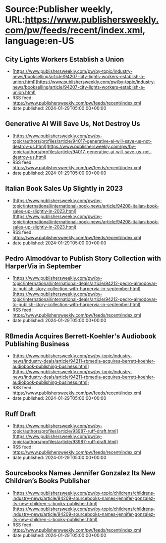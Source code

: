 # Source:Publisher weekly, URL:https://www.publishersweekly.com/pw/feeds/recent/index.xml, language:en-US

## City Lights Workers Establish a Union
 - [https://www.publishersweekly.com/pw/by-topic/industry-news/bookselling/article/94207-city-lights-workers-establish-a-union.html](https://www.publishersweekly.com/pw/by-topic/industry-news/bookselling/article/94207-city-lights-workers-establish-a-union.html)
 - RSS feed: https://www.publishersweekly.com/pw/feeds/recent/index.xml
 - date published: 2024-01-29T05:00:00+00:00



## Generative AI Will Save  Us, Not Destroy Us
 - [https://www.publishersweekly.com/pw/by-topic/authors/profiles/article/94017-generative-ai-will-save-us-not-destroy-us.html](https://www.publishersweekly.com/pw/by-topic/authors/profiles/article/94017-generative-ai-will-save-us-not-destroy-us.html)
 - RSS feed: https://www.publishersweekly.com/pw/feeds/recent/index.xml
 - date published: 2024-01-29T05:00:00+00:00



## Italian Book Sales Up Slightly in 2023
 - [https://www.publishersweekly.com/pw/by-topic/international/international-book-news/article/94208-italian-book-sales-up-slightly-in-2023.html](https://www.publishersweekly.com/pw/by-topic/international/international-book-news/article/94208-italian-book-sales-up-slightly-in-2023.html)
 - RSS feed: https://www.publishersweekly.com/pw/feeds/recent/index.xml
 - date published: 2024-01-29T05:00:00+00:00



## Pedro Almodóvar to Publish Story Collection with HarperVia in September
 - [https://www.publishersweekly.com/pw/by-topic/international/international-deals/article/94212-pedro-almodovar-to-publish-story-collection-with-harpervia-in-september.html](https://www.publishersweekly.com/pw/by-topic/international/international-deals/article/94212-pedro-almodovar-to-publish-story-collection-with-harpervia-in-september.html)
 - RSS feed: https://www.publishersweekly.com/pw/feeds/recent/index.xml
 - date published: 2024-01-29T05:00:00+00:00



## RBmedia Acquires Berrett-Koehler's Audiobook Publishing Business
 - [https://www.publishersweekly.com/pw/by-topic/industry-news/industry-deals/article/94211-rbmedia-acquires-berrett-koehler-audiobook-publishing-business.html](https://www.publishersweekly.com/pw/by-topic/industry-news/industry-deals/article/94211-rbmedia-acquires-berrett-koehler-audiobook-publishing-business.html)
 - RSS feed: https://www.publishersweekly.com/pw/feeds/recent/index.xml
 - date published: 2024-01-29T05:00:00+00:00



## Ruff Draft
 - [https://www.publishersweekly.com/pw/by-topic/authors/profiles/article/93987-ruff-draft.html](https://www.publishersweekly.com/pw/by-topic/authors/profiles/article/93987-ruff-draft.html)
 - RSS feed: https://www.publishersweekly.com/pw/feeds/recent/index.xml
 - date published: 2024-01-29T05:00:00+00:00



## Sourcebooks Names Jennifer Gonzalez Its New Children’s Books Publisher
 - [https://www.publishersweekly.com/pw/by-topic/childrens/childrens-industry-news/article/94209-sourcebooks-names-jennifer-gonzalez-its-new-children-s-books-publisher.html](https://www.publishersweekly.com/pw/by-topic/childrens/childrens-industry-news/article/94209-sourcebooks-names-jennifer-gonzalez-its-new-children-s-books-publisher.html)
 - RSS feed: https://www.publishersweekly.com/pw/feeds/recent/index.xml
 - date published: 2024-01-29T05:00:00+00:00



